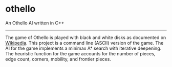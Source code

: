 othello
=======

An Othello AI written in C++

-------
The game of Othello is played with black and white disks as documented on [Wikipedia](http://en.wikipedia.org/wiki/Reversi). This project is a command line (ASCII) version of the game. The AI for the game implements a minimax A\* search with iterative deepening. The heuristic function for the game accounts for the number of pieces, edge count, corners, mobility, and frontier pieces.
